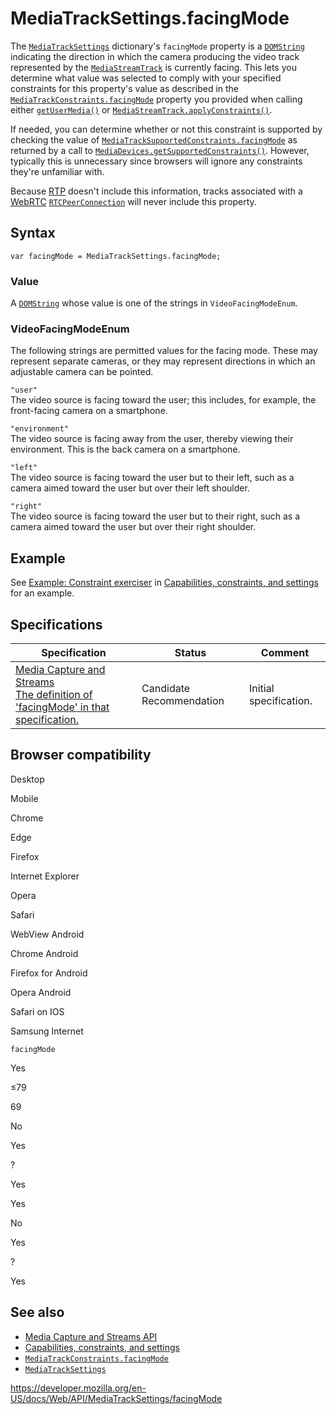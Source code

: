 # MediaTrackSettings.facingMode

The [`MediaTrackSettings`](../mediatracksettings) dictionary's `facingMode` property is a [`DOMString`](../domstring) indicating the direction in which the camera producing the video track represented by the [`MediaStreamTrack`](../mediastreamtrack) is currently facing. This lets you determine what value was selected to comply with your specified constraints for this property's value as described in the [`MediaTrackConstraints.facingMode`](../mediatrackconstraints/facingmode) property you provided when calling either [`getUserMedia()`](../mediadevices/getusermedia) or [`MediaStreamTrack.applyConstraints()`](../mediastreamtrack/applyconstraints).

If needed, you can determine whether or not this constraint is supported by checking the value of [`MediaTrackSupportedConstraints.facingMode`](../mediatracksupportedconstraints/facingmode) as returned by a call to [`MediaDevices.getSupportedConstraints()`](../mediadevices/getsupportedconstraints). However, typically this is unnecessary since browsers will ignore any constraints they're unfamiliar with.

Because [RTP](https://developer.mozilla.org/en-US/docs/Glossary/RTP) doesn't include this information, tracks associated with a [WebRTC](../webrtc_api) [`RTCPeerConnection`](../rtcpeerconnection) will never include this property.

## Syntax

    var facingMode = MediaTrackSettings.facingMode;

### Value

A [`DOMString`](../domstring) whose value is one of the strings in `VideoFacingModeEnum`.

### VideoFacingModeEnum

The following strings are permitted values for the facing mode. These may represent separate cameras, or they may represent directions in which an adjustable camera can be pointed.

`"user"`  
The video source is facing toward the user; this includes, for example, the front-facing camera on a smartphone.

`"environment"`  
The video source is facing away from the user, thereby viewing their environment. This is the back camera on a smartphone.

`"left"`  
The video source is facing toward the user but to their left, such as a camera aimed toward the user but over their left shoulder.

`"right"`  
The video source is facing toward the user but to their right, such as a camera aimed toward the user but over their right shoulder.

## Example

See [Example: Constraint exerciser](#) in [Capabilities, constraints, and settings](../media_streams_api/constraints) for an example.

## Specifications

<table><thead><tr class="header"><th>Specification</th><th>Status</th><th>Comment</th></tr></thead><tbody><tr class="odd"><td><a href="https://w3c.github.io/mediacapture-main/#dom-mediatracksettings-facingmode">Media Capture and Streams<br />
<span class="small">The definition of 'facingMode' in that specification.</span></a></td><td><span class="spec-cr">Candidate Recommendation</span></td><td>Initial specification.</td></tr></tbody></table>

## Browser compatibility

Desktop

Mobile

Chrome

Edge

Firefox

Internet Explorer

Opera

Safari

WebView Android

Chrome Android

Firefox for Android

Opera Android

Safari on IOS

Samsung Internet

`facingMode`

Yes

≤79

69

No

Yes

?

Yes

Yes

No

Yes

?

Yes

## See also

- [Media Capture and Streams API](../media_streams_api)
- [Capabilities, constraints, and settings](../media_streams_api/constraints)
- [`MediaTrackConstraints.facingMode`](../mediatrackconstraints/facingmode)
- [`MediaTrackSettings`](../mediatracksettings)

<a href="https://developer.mozilla.org/en-US/docs/Web/API/MediaTrackSettings/facingMode" class="_attribution-link">https://developer.mozilla.org/en-US/docs/Web/API/MediaTrackSettings/facingMode</a>
